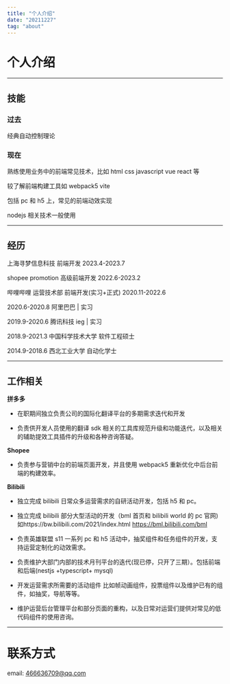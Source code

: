 ```yaml
---
title: "个人介绍"
date: "20211227"
tag: "about"
---
```


# 个人介绍

---

## 技能

### 过去

经典自动控制理论

### 现在

熟练使用业务中的前端常见技术，比如 html css javascript vue react 等

较了解前端构建工具如 webpack5 vite

包括 pc 和 h5 上，常见的前端动效实现

nodejs 相关技术一般使用

---

## 经历

上海寻梦信息科技 前端开发 2023.4-2023.7

shopee promotion 高级前端开发 2022.6-2023.2

哔哩哔哩 运营技术部 前端开发(实习+正式) 2020.11-2022.6

2020.6-2020.8 阿里巴巴 | 实习

2019.9-2020.6 腾讯科技 ieg | 实习

2018.9-2021.3 中国科学技术大学 软件工程硕士

2014.9-2018.6 西北工业大学 自动化学士

---

## 工作相关

<div class='work-relative'>

**拼多多**

- 在职期间独立负责公司的国际化翻译平台的多期需求迭代和开发

- 负责供开发人员使用的翻译 sdk 相关的工具库规范升级和功能迭代，以及相关的辅助提效工具插件的升级和各种咨询答疑。

**Shopee**

- 负责参与营销中台的前端页面开发，并且使用 webpack5 重新优化中后台前端的构建效率。

**Bilibili**

- 独立完成 bilibili 日常众多运营需求的自研活动开发，包括 h5 和 pc。

- 独立完成 bilibili 部分大型活动的开发（bml 首页和 bilibili world 的 pc 官网)
  如https://bw.bilibili.com/2021/index.html
  https://bml.bilibili.com/bml
- 负责英雄联盟 s11 一系列 pc 和 h5 活动中，抽奖组件和任务组件的开发，支持运营定制化的动效需求。
- 负责维护大部门内部的技术月刊平台的迭代(现已停，只开了三期）。包括前端和后端(nestjs +typescript+ mysql)
- 开发运营需求所需要的活动组件 比如帧动画组件，投票组件以及维护已有的组件，如抽奖，导航等等。
- 维护运营后台管理平台和部分页面的重构，以及日常对运营们提供对常见的低代码组件的使用咨询。

</div>

---

# 联系方式

email: 466636709@qq.com
